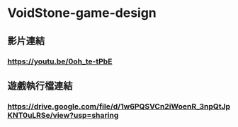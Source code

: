 # VoidStone-game-design
 
## 影片連結
### https://youtu.be/0oh_te-tPbE

## 遊戲執行檔連結
### https://drive.google.com/file/d/1w6PQSVCn2iWoenR_3npQtJpKNT0uLRSe/view?usp=sharing
